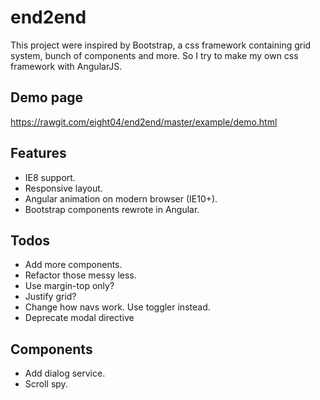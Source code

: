 end2end
=======
This project were inspired by Bootstrap, a css framework containing grid system, bunch of components and more. So I try to make my own css framework with AngularJS.

Demo page
---------
<https://rawgit.com/eight04/end2end/master/example/demo.html>

Features
--------
* IE8 support.
* Responsive layout.
* Angular animation on modern browser (IE10+).
* Bootstrap components rewrote in Angular.

Todos
-----
* Add more components.
* Refactor those messy less.
* Use margin-top only?
* Justify grid?
* Change how navs work. Use toggler instead.
* Deprecate modal directive

Components
----------
* Add dialog service.
* Scroll spy.
